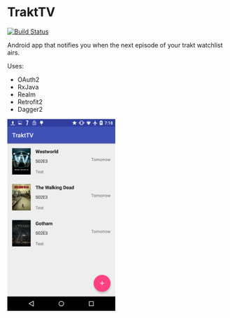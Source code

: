 # TraktTV
[![Build Status](https://travis-ci.org/DanSirbu/TraktTV.svg?branch=master)](https://travis-ci.org/DanSirbu/TraktTV)

Android app that notifies you when the next episode of your trakt watchlist airs.

Uses:
- OAuth2
- RxJava
- Realm
- Retrofit2
- Dagger2


<img src="screenshots/main_screen.png" width="49%" />

<!--
200x285 poster size
## Screenshots
<img src="screenshots/screenshot1.png" width="49%" />
<img src="screenshots/screenshot2.png" width="49%" />
-->
